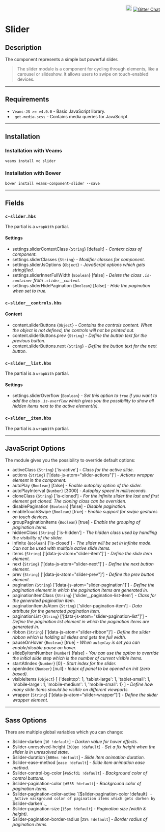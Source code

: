 <p align='right'>
    <a href='https://badge.fury.io/bo/veams-component-slider'><img src='https://badge.fury.io/bo/veams-component-slider.svg' alt='Bower version' height='20'></a>
    <a href='https://gitter.im/Sebastian-Fitzner/Veams?utm_source=badge&utm_medium=badge&utm_campaign=pr-badge'><img src='https://badges.gitter.im/Sebastian-Fitzner/Veams.svg' alt='Gitter Chat' /></a>
</p>

# Slider

## Description

The component represents a simple but powerful slider. 

> The slider module is a component for cycling through elements, like a carousel or slideshow. It allows users to swipe on touch-enabled devices. 

-----------

## Requirements
- `Veams-JS >= v4.0.0` - Basic JavaScript library. 
- `_get-media.scss` - Contains media queries for JavaScript.

-----------

## Installation 

### Installation with Veams

`veams install vc slider`

### Installation with Bower

`bower install veams-component-slider --save`

----------- 

## Fields

### `c-slider.hbs`

The partial is a `wrapWith` partial.

#### Settings
- settings.sliderContextClass {`String`} [default] - _Context class of component._
- settings.sliderClasses {`String`} - _Modifier classes for component._
- settings.sliderJsOptions {`Object`} - _JavaScript options which gets stringified._
- settings.sliderInnerFullWidth {`Boolean`} [false] - _Delete the class `.is-container` from `.slider__content`._
- settings.sliderHidePagination {`Boolean`} [false] - _Hide the pagination when set to true._

### `c-slider__controls.hbs`

#### Content
- content.sliderButtons {`Object`} - _Contains the controls content. When the object is not defined, the controls will not be printed out._
- content.sliderButtons.prev {`String`} - _Define the button text for the previous button._
- content.sliderButtons.next {`String`} - _Define the button text for the next button._

### `c-slider__list.hbs`

The partial is a `wrapWith` partial.

#### Settings
- settings.sliderOverflow {`Boolean`} - _Set this option to `true` if you want to add the class `.is-overflow` which gives you the possibility to show all hidden items next to the active element(s)._


### `c-slider__item.hbs`

The partial is a `wrapWith` partial.

-------------

## JavaScript Options

The module gives you the possibility to override default options: 

- activeClass {`String`} ['is-active'] - _Class for the active slide._
- actions {`String`} ['[data-js-atom="slider-actions"]'] - _Actions wrapper element in the component._
- autoPlay {`Boolean`} [false] - _Enable autoplay option of the slider._
- autoPlayInterval {`Number`} [3000] - _Autoplay speed in milliseconds._
- cloneClass {`String`} ['is-cloned'] - _For the infinite slider the last and first element get cloned. The cloning class can be overriden._
- disablePagination {`Boolean`} [false] - _Disable pagination._
- enableTouchSwipe {`Boolean`} [true] - _Enable support for swipe gestures on touch devices._
- groupPaginationItems {`Boolean`} [true] - _Enable the grouping of pagination items._
- hiddenClass {`String`} ['is-hidden'] - _The hidden class used by handling the visibility of the slider._
- infinite {`Boolean`} ['is-closed'] - _The slider will be set in infinite mode. Can not be used with multiple active slide items._
- items {`String`} ['[data-js-atom="slider-item"]'] - _Define the slide item element._
- next {`String`} ['[data-js-atom="slider-next"]'] - _Define the next button element._
- prev {`String`} ['[data-js-atom="slider-prev"]'] - _Define the prev button element._
- pagination {`String`} ['[data-js-atom="slider-pagination"]'] - _Define the pagination element in which the pagination items are generated in._
- paginationItemClass {`String`} ['slider__pagination-list-item'] - _Class for the generated pagination item._
- paginationItemJsAtom {`String`} ['slider-pagination-item'] - _Data attribute for the generated pagination item._
- paginationList {`String`} ['[data-js-atom="slider-pagination-list"]'] - _Define the pagination list element in which the pagination items are generated in._
- ribbon {`String`} ['[data-js-atom="slider-ribbon"]'] - _Define the slider ribbon which is holding all slides and gets the full width._
- pauseOnHover {`Boolean`} [true] - _When `autoplay` is set you can enable/disable pause on hover._
- slideByItemNumber {`Number`} [false] - _You can use the option to override the initial slide step which is the number of current visible items._
- startAtIndex {`Number`} [0] - _Start index for the slider._
- openIndex {`Number`} [null] - _Index of panel to be opened on init (zero based)._
- visibleItems {`Object`} [ {'desktop': 1, 'tablet-large': 1, 'tablet-small': 1, 'mobile-large': 1, 'mobile-medium': 1, 'mobile-small': 1} ] - _Define how many slide items should be visible on different viewports._
- wrapper {`String`} ['[data-js-atom="slider-wrapper"]'] - _Define the slider wrapper element._

------------

## Sass Options

There are multiple global variables which you can change: 
- $slider-darken [`10 !default`] - _Darken value for hover effects._
- $slider-unresolved-height [`300px !default`] - _Set a fix height when the slider is in unresolved state._
- $slider-duration [`600ms !default`] - _Slide item animation duration._
- $slider-ease-method [`ease !default`] - _Slide item animation ease method._
- $slider-control-bg-color [`#a5cfd1 !default`] - _Background color of control buttons._
- $slider-pagination-color `[#555 !default`] - _Background color of pagination items._
- $slider-pagination-color-active `[$slider-pagination-color !default`] - _Active vackground color of pagination items which gets darken by `$slider-darken`._
- $slider-pagination-size [`15px !default`] - _Pagination size (width & height)._
- $slider-pagination-border-radius [`25% !default`] - _Border radius of pagination items._